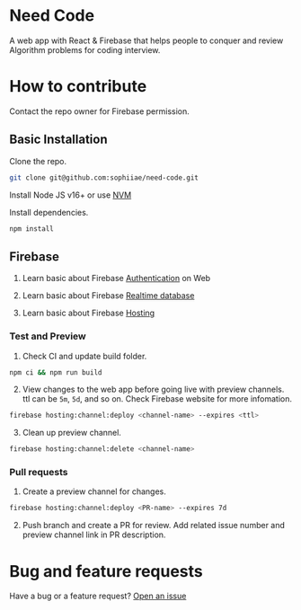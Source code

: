 # Need Code

A web app with React & Firebase that helps people to conquer and review Algorithm problems for coding interview. 

# How to contribute
Contact the repo owner for Firebase permission.

## Basic Installation
Clone the repo.
```bash
git clone git@github.com:sophiiae/need-code.git
```

Install Node JS v16+ or use [NVM](https://github.com/nvm-sh/nvm)

Install dependencies.
```bash
npm install
```

## Firebase
1. Learn basic about Firebase [Authentication](https://firebase.google.com/docs/auth/web/start) on Web

2. Learn basic about Firebase [Realtime database](https://firebase.google.com/docs/database/web/start)

3. Learn basic about Firebase [Hosting](https://firebase.google.com/docs/hosting/test-preview-deploy)

### Test and Preview
1. Check CI and update build folder.
```bash
npm ci && npm run build
```
2. View changes to the web app before going live with preview channels.
ttl can be `5m`, `5d`, and so on. Check Firebase website for more infomation.
```bash
firebase hosting:channel:deploy <channel-name> --expires <ttl>
```
3. Clean up preview channel.
```bash
firebase hosting:channel:delete <channel-name>
```

### Pull requests
1. Create a preview channel for changes.
```bash
firebase hosting:channel:deploy <PR-name> --expires 7d
```

2. Push branch and create a PR for review. Add related issue number and preview channel link in PR description.

# Bug and feature requests
Have a bug or a feature request? [Open an issue](https://github.com/sophiiae/need-code/issues/new)
